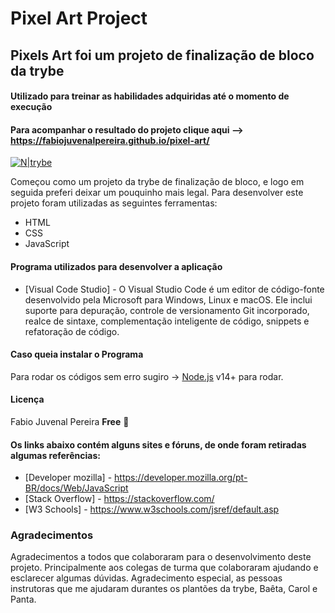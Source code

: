 # Pixel Art Project 
## Pixels Art foi um projeto de finalização de bloco da trybe
#### Utilizado para treinar as habilidades adquiridas até o momento de execução
#### Para acompanhar o resultado do projeto clique aqui --> https://fabiojuvenalpereira.github.io/pixel-art/
[![N|trybe](https://uploads-ssl.webflow.com/5fba98ad987231cf0efa3d58/5fba9c9a93a2e77624258d49_Logo.svg)](https://www.betrybe.com/)

Começou como um projeto da trybe de finalização de bloco, e logo em seguida preferi deixar um pouquinho mais legal.
Para desenvolver este projeto foram utilizadas as seguintes ferramentas:
- HTML
- CSS
- JavaScript

#### Programa utilizados para desenvolver a aplicação 
- [Visual Code Studio] - O Visual Studio Code é um editor de código-fonte desenvolvido pela Microsoft para Windows, Linux e macOS. Ele inclui suporte para depuração, controle de versionamento Git incorporado, realce de sintaxe, complementação inteligente de código, snippets e refatoração de código.

#### Caso queia instalar o Programa

Para rodar os códigos sem erro sugiro -> [Node.js](https://nodejs.org/) v14+ para rodar.

#### Licença
Fabio Juvenal Pereira
**Free** :eyes:

#### Os links abaixo contém alguns sites e fóruns, de onde foram retiradas algumas referências:
- [Developer mozilla] - https://developer.mozilla.org/pt-BR/docs/Web/JavaScript
- [Stack Overflow] - https://stackoverflow.com/
- [W3 Schools] - https://www.w3schools.com/jsref/default.asp
### Agradecimentos
Agradecimentos a todos que colaboraram para o desenvolvimento deste projeto. Principalmente aos colegas de turma que colaboraram ajudando e esclarecer algumas dúvidas. Agradecimento especial, as pessoas instrutoras que me ajudaram durantes os plantões da trybe, Baêta, Carol e Panta.

